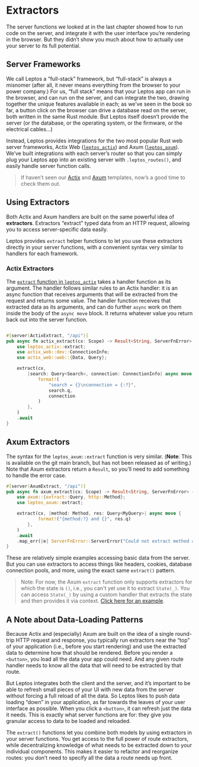 # Extractors

The server functions we looked at in the last chapter showed how to run code on the server, and integrate it with the user interface you’re rendering in the browser. But they didn’t show you much about how to actually use your server to its full potential.

## Server Frameworks

We call Leptos a “full-stack” framework, but “full-stack” is always a misnomer (after all, it never means everything from the browser to your power company.) For us, “full stack” means that your Leptos app can run in the browser, and can run on the server, and can integrate the two, drawing together the unique features available in each; as we’ve seen in the book so far, a button click on the browser can drive a database read on the server, both written in the same Rust module. But Leptos itself doesn’t provide the server (or the database, or the operating system, or the firmware, or the electrical cables...)

Instead, Leptos provides integrations for the two most popular Rust web server frameworks, Actix Web ([`leptos_actix`](https://docs.rs/leptos_actix/latest/leptos_actix/)) and Axum ([`leptos_axum`](https://docs.rs/leptos_actix/latest/leptos_axum/)). We’ve built integrations with each server’s router so that you can simply plug your Leptos app into an existing server with `.leptos_routes()`, and easily handle server function calls.

> If haven’t seen our [Actix](https://github.com/leptos-rs/start) and [Axum](https://github.com/leptos-rs/start-axum) templates, now’s a good time to check them out.

## Using Extractors

Both Actix and Axum handlers are built on the same powerful idea of **extractors**. Extractors “extract” typed data from an HTTP request, allowing you to access server-specific data easily.

Leptos provides `extract` helper functions to let you use these extractors directly in your server functions, with a convenient syntax very similar to handlers for each framework.

### Actix Extractors

The [`extract` function in `leptos_actix`](https://docs.rs/leptos_actix/latest/leptos_actix/fn.extract.html) takes a handler function as its argument. The handler follows similar rules to an Actix handler: it is an async function that receives arguments that will be extracted from the request and returns some value. The handler function receives that extracted data as its arguments, and can do further `async` work on them inside the body of the `async move` block. It returns whatever value you return back out into the server function.

```rust

#[server(ActixExtract, "/api")]
pub async fn actix_extract(cx: Scope) -> Result<String, ServerFnError> {
	use leptos_actix::extract;
    use actix_web::dev::ConnectionInfo;
    use actix_web::web::{Data, Query};

    extract(cx,
        |search: Query<Search>, connection: ConnectionInfo| async move {
            format!(
                "search = {}\nconnection = {:?}",
                search.q,
                connection
            )
        },
    )
    .await
}
```

## Axum Extractors

The syntax for the `leptos_axum::extract` function is very similar. (**Note**: This is available on the git main branch, but has not been released as of writing.) Note that Axum extractors return a `Result`, so you’ll need to add something to handle the error case.

```rust
#[server(AxumExtract, "/api")]
pub async fn axum_extract(cx: Scope) -> Result<String, ServerFnError> {
    use axum::{extract::Query, http::Method};
    use leptos_axum::extract;

    extract(cx, |method: Method, res: Query<MyQuery>| async move {
            format!("{method:?} and {}", res.q)
        },
    )
    .await
    .map_err(|e| ServerFnError::ServerError("Could not extract method and query...".to_string()))
}
```

These are relatively simple examples accessing basic data from the server. But you can use extractors to access things like headers, cookies, database connection pools, and more, using the exact same `extract()` pattern.

> Note: For now, the Axum `extract` function only supports extractors for which the state is `()`, i.e., you can't yet use it to extract `State(_)`. You can access `State(_)` by using a custom handler that extracts the state and then provides it via context. [Click here for an example](https://github.com/leptos-rs/leptos/blob/a5f73b441c079f9138102b3a7d8d4828f045448c/examples/session_auth_axum/src/main.rs#L91-L92).

## A Note about Data-Loading Patterns

Because Actix and (especially) Axum are built on the idea of a single round-trip HTTP request and response, you typically run extractors near the “top” of your application (i.e., before you start rendering) and use the extracted data to determine how that should be rendered. Before you render a `<button>`, you load all the data your app could need. And any given route handler needs to know all the data that will need to be extracted by that route.

But Leptos integrates both the client and the server, and it’s important to be able to refresh small pieces of your UI with new data from the server without forcing a full reload of all the data. So Leptos likes to push data loading “down” in your application, as far towards the leaves of your user interface as possible. When you click a `<button>`, it can refresh just the data it needs. This is exactly what server functions are for: they give you granular access to data to be loaded and reloaded.

The `extract()` functions let you combine both models by using extractors in your server functions. You get access to the full power of route extractors, while decentralizing knowledge of what needs to be extracted down to your individual components. This makes it easier to refactor and reorganize routes: you don’t need to specify all the data a route needs up front.
